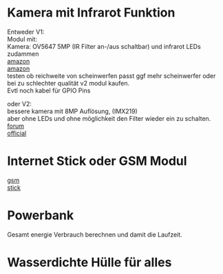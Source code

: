 # Kamera mit Infrarot Funktion


Entweder V1:  
Modul mit:  
Kamera: OV5647 5MP (IR Filter an-/aus schaltbar) und infrarot LEDs zudammen  
[amazon](https://www.amazon.de/gp/product/B07XTBQ1BN/ref=ox_sc_act_title_1?smid=A2LEQ6VC1TVLUV&psc=1)  
[amazon](https://www.amazon.de/dp/B016EY9MJK/?coliid=I1FGH2U1LP26EB&colid=3CE6CLKCS89M&ref_=lv_ov_lig_dp_it&th=1)  
testen ob reichweite von scheinwerfen passt ggf mehr scheinwerfer oder bei zu schlechter qualität v2 modul kaufen.  
Evtl noch kabel für GPIO Pins




oder V2:  
bessere kamera mit 8MP Auflösung, (IMX219)  
aber ohne LEDs und ohne möglichkeit den Filter wieder ein zu schalten.  
[forum](https://raspberrypi.stackexchange.com/questions/85413/how-to-use-the-infra-red-leds-with-pi-noir-camera-v2/85414#comment136441_85414)  
[official](https://www.raspberrypi.org/products/pi-noir-camera-v2/)

# Internet Stick oder GSM Modul
[gsm](http://www.python-exemplarisch.ch/index_de.php?inhalt_links=navigation_de.inc.php&inhalt_mitte=raspi/de/gsm.inc.php)  
[stick](https://tutorials-raspberrypi.de/raspberry-pi-gsm-modul-mobiles-internet/)


#  Powerbank

Gesamt energie Verbrauch berechnen und damit die Laufzeit.


# Wasserdichte Hülle für alles
